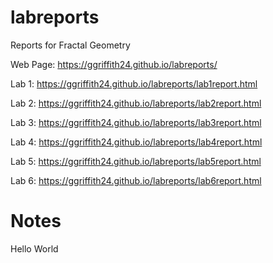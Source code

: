 # labreports
Reports for Fractal Geometry

Web Page: https://ggriffith24.github.io/labreports/

Lab 1: https://ggriffith24.github.io/labreports/lab1report.html

Lab 2: https://ggriffith24.github.io/labreports/lab2report.html

Lab 3: https://ggriffith24.github.io/labreports/lab3report.html

Lab 4: https://ggriffith24.github.io/labreports/lab4report.html

Lab 5: https://ggriffith24.github.io/labreports/lab5report.html

Lab 6: https://ggriffith24.github.io/labreports/lab6report.html

# Notes

Hello World
